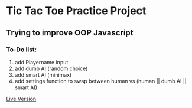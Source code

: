 Tic Tac Toe Practice Project
========

Trying to improve OOP Javascript
------------

### To-Do list:

1. add Playername input
2. add dumb AI (random choice)
3. add smart AI (minimax)
4. add settings function to swap between human vs (human || dumb AI || smart AI)


[Live Version](https://fiireball.github.io/TicTacToe/)